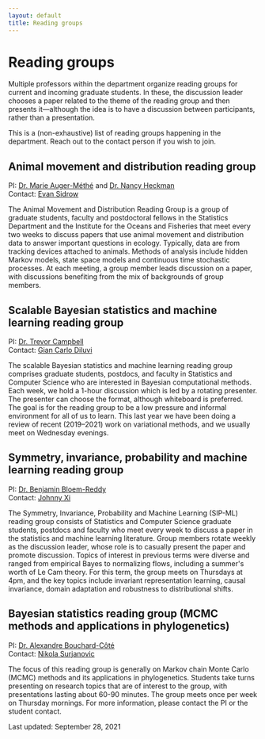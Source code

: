 ```yaml
---
layout: default
title: Reading groups
---
```


# Reading groups

Multiple professors within the department organize reading groups
for current and incoming graduate students.
In these, the discussion leader chooses a paper related to the theme
of the reading group and then presents it&mdash;although the idea is to
have a discussion between participants, rather than a presentation.

This is a (non-exhaustive) list of reading groups happening in the department.
Reach out to the contact person if you wish to join.


## Animal movement and distribution reading group
PI: [Dr. Marie Auger-Méthé](https://www.stat.ubc.ca/users/marie-auger-methe)
and [Dr. Nancy Heckman](https://www.stat.ubc.ca/users/nancy-e-heckman) \
Contact: [Evan Sidrow](https://www.stat.ubc.ca/users/evan-sidrow)

The Animal Movement and Distribution Reading Group is a group of graduate students,
faculty and postdoctoral fellows in the Statistics Department and the
Institute for the Oceans and Fisheries that meet every two weeks to discuss papers
that use animal movement and distribution data to answer important questions in ecology.
Typically, data are from tracking devices attached to animals.
Methods of analysis include hidden Markov models, state space models and
continuous time stochastic processes.
At each meeting, a group member leads discussion on a paper,
with discussions benefiting from the mix of backgrounds of group members.


## Scalable Bayesian statistics and machine learning reading group
PI: [Dr. Trevor Campbell](https://www.stat.ubc.ca/users/trevor-campbell) \
Contact: [Gian Carlo Diluvi](https://www.stat.ubc.ca/users/gian-carlo-di-luvi)

The scalable Bayesian statistics and machine learning reading group
comprises graduate students, postdocs, and faculty in Statistics
and Computer Science who are interested in Bayesian computational methods.
Each week, we hold a 1-hour discussion which is led by a rotating presenter.
The presenter can choose the format, although whiteboard is preferred.
The goal is for the reading group to be a low pressure and informal environment
for all of us to learn. This last year we have been doing a review of
recent (2019&ndash;2021) work on variational methods,
and we usually meet on Wednesday evenings.


## Symmetry, invariance, probability and machine learning reading group
PI: [Dr. Benjamin Bloem-Reddy](https://www.stat.ubc.ca/users/ben-bloem-reddy) \
Contact: [Johnny Xi](https://www.stat.ubc.ca/users/quanhan-johnny-xi)

The Symmetry, Invariance, Probability and Machine Learning (SIP-ML) reading
group consists of Statistics and Computer Science graduate students, postdocs
and faculty who meet every week to discuss a paper in the statistics and machine
learning literature. Group members rotate weekly as the discussion leader, whose
role is to casually present the paper and promote discussion. Topics of interest
in previous terms were diverse and ranged from empirical Bayes to normalizing flows,
including a summer's worth of Le Cam theory. For this term, the group meets on
Thursdays at 4pm, and the key topics include invariant representation learning,
causal invariance, domain adaptation and robustness to distributional shifts.


## Bayesian statistics reading group (MCMC methods and applications in phylogenetics)
PI: [Dr. Alexandre Bouchard-C&ocirc;t&eacute;](https://www.stat.ubc.ca/users/alexandre-bouchard-cote) \
Contact: [Nikola Surjanovic](https://www.stat.ubc.ca/users/nikola-surjanovic)

The focus of this reading group is generally on Markov chain Monte Carlo (MCMC)
methods and its applications in phylogenetics. Students take turns presenting on
research topics that are of interest to the group, with presentations lasting about
60-90 minutes. The group meets once per week on Thursday mornings. For more information,
please contact the PI or the student contact.


Last updated: September 28, 2021
